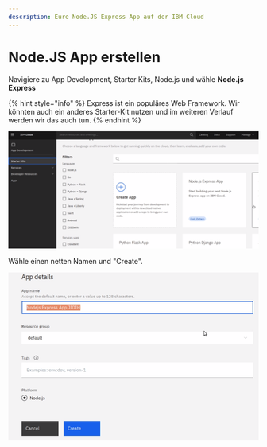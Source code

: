```yaml
---
description: Eure Node.JS Express App auf der IBM Cloud
---
```


# Node.JS App erstellen

Navigiere zu App Development, Starter Kits, Node.js und wähle **Node.js Express**

{% hint style="info" %}
Express ist ein populäres Web Framework. Wir könnten auch ein anderes Starter-Kit nutzen und im weiteren Verlauf werden wir das auch tun.
{% endhint %}

![](../../../.gitbook/assets/image%20%289%29.png)

Wähle einen netten Namen und "Create".

![](../../../.gitbook/assets/image%20%283%29.png)

